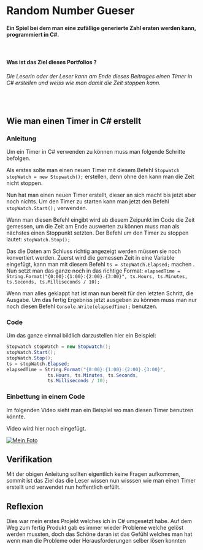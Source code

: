 #  Random Number Gueser
#### Ein Spiel bei dem man eine zufällige generierte Zahl eraten werden kann, programmiert in C#.
<br>

#### Was ist das Ziel dieses Portfolios ?
###### Die Leserin oder der Leser kann am Ende dieses Beitrages einen Timer in C# erstellen und weiss wie man damit die Zeit stoppen kann. 
<br>

## Wie man einen Timer in C# erstellt

### Anleitung
Um ein Timer in C# verwenden zu können muss man folgende Schritte befolgen.

Als erstes solte man einen neuen Timer mit diesem Befehl ``Stopwatch stopWatch = new Stopwatch();`` erstellen, denn ohne den kann man die Zeit nicht stoppen.

Nun hat man einen neuen Timer erstellt, dieser an sich macht bis jetzt aber noch nichts.
Um den Timer zu starten kann man jetzt den Befehl ``stopWatch.Start();`` verwenden.

Wenn man diesen Befehl eingibt wird ab diesem Zeipunkt im Code die Zeit gemessen, um die Zeit am Ende auswerten zu können muss man als nächstes einen Stoppunkt setzten.
Der Befehl um den Timer zu stoppen lautet: ``stopWatch.Stop();``

Das die Daten am Schluss richtig angezeigt werden müssen sie noch konvertiert werden. 
Zuerst wird die gemessen Zeit in eine Variable eingefügt, 
kann man mit diesem Befehl ``ts = stopWatch.Elapsed;`` machen .  
Nun setzt man das ganze noch in das richtige Format:
``elapsedTime = String.Format("{0:00}:{1:00}:{2:00}.{3:00}",
 ts.Hours, ts.Minutes, ts.Seconds, ts.Milliseconds / 10);``

Wenn man alles geklappt hat ist man nun bereit für den letzten Schritt, die Ausgabe.
Um das fertig Ergebniss jetzt ausgeben zu können muss man nur noch diesen Befehl ``Console.Write(elapsedTime);`` benutzen.






### Code
Um das ganze einmal bildlich darzustellen hier ein Beispiel:
 ```csharp
 Stopwatch stopWatch = new Stopwatch();
 stopWatch.Start();
 stopWatch.Stop();
 ts = stopWatch.Elapsed;
 elapsedTime = String.Format("{0:00}:{1:00}:{2:00}.{3:00}",
                ts.Hours, ts.Minutes, ts.Seconds,
                ts.Milliseconds / 10);
 ```
 
 ### Einbettung in einem Code
Im folgenden Video sieht man ein Beispiel wo man diesen Timer benutzen könnte.

Video wird hier noch eingefügt.



[![Mein Foto](http://img.youtube.com/vi/i0y-RBSp8R0/0.jpg)](https://youtu.be/i0y-RBSp8R0)



## Verifikation
Mit der obigen Anleitung sollten eigentlich keine Fragen aufkommen, sommit ist das Ziel das die Leser wissen nun wisssen wie man einen Timer erstellt und verwendet nun hoffentlich erfüllt.

## Reflexion
Dies war mein erstes Projekt welches ich in C# umgesetzt habe. Auf dem Weg zum fertig Produkt gab es immer wieder Probleme welche gelöst werden mussten, doch das Schöne daran ist das Gefühl welches man hat wenn man die Probleme oder Herausforderungen selber lösen konnten











 

